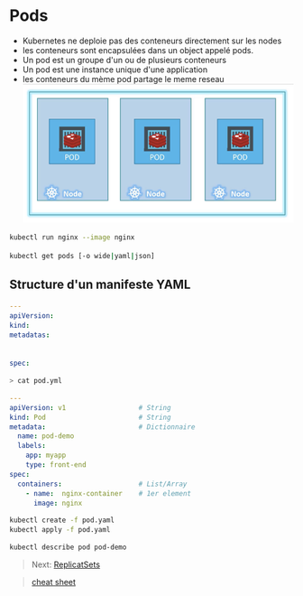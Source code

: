 # Pods

* Kubernetes ne deploie pas des conteneurs directement sur les nodes
* les conteneurs sont encapsulées dans un object appelé pods.
* Un pod est un groupe d'un ou de plusieurs conteneurs
* Un pod est une instance unique d'une application
* les conteneurs du mème pod partage le meme reseau
![Pods](../images/pod.jpeg)

```bash
kubectl run nginx --image nginx

kubectl get pods [-o wide|yaml|json]
```

## Structure d'un manifeste YAML

```yaml
---
apiVersion:
kind:
metadatas:


spec:
```

```bash
> cat pod.yml
```

```yaml
---
apiVersion: v1                  # String
kind: Pod                       # String
metadata:                       # Dictionnaire
  name: pod-demo
  labels:
    app: myapp
    type: front-end
spec:
  containers:                   # List/Array
    - name:  nginx-container    # 1er element
      image: nginx
```

```bash
kubectl create -f pod.yaml
kubectl apply -f pod.yaml
```

```bash
kubectl describe pod pod-demo
```

> Next: [ReplicatSets](../objects/replicatSet.md)

> [cheat sheet](../useful.md)